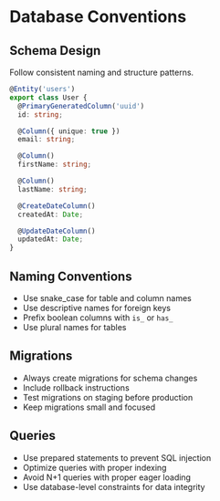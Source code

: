 # Database Conventions

## Schema Design
Follow consistent naming and structure patterns.

```typescript
@Entity('users')
export class User {
  @PrimaryGeneratedColumn('uuid')
  id: string;

  @Column({ unique: true })
  email: string;

  @Column()
  firstName: string;

  @Column()
  lastName: string;

  @CreateDateColumn()
  createdAt: Date;

  @UpdateDateColumn()
  updatedAt: Date;
}
```

## Naming Conventions
- Use snake_case for table and column names
- Use descriptive names for foreign keys
- Prefix boolean columns with `is_` or `has_`
- Use plural names for tables

## Migrations
- Always create migrations for schema changes
- Include rollback instructions
- Test migrations on staging before production
- Keep migrations small and focused

## Queries
- Use prepared statements to prevent SQL injection
- Optimize queries with proper indexing
- Avoid N+1 queries with proper eager loading
- Use database-level constraints for data integrity